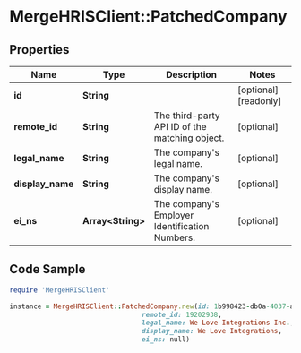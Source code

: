# MergeHRISClient::PatchedCompany

## Properties

Name | Type | Description | Notes
------------ | ------------- | ------------- | -------------
**id** | **String** |  | [optional] [readonly] 
**remote_id** | **String** | The third-party API ID of the matching object. | [optional] 
**legal_name** | **String** | The company&#39;s legal name. | [optional] 
**display_name** | **String** | The company&#39;s display name. | [optional] 
**ei_ns** | **Array&lt;String&gt;** | The company&#39;s Employer Identification Numbers. | [optional] 

## Code Sample

```ruby
require 'MergeHRISClient'

instance = MergeHRISClient::PatchedCompany.new(id: 1b998423-db0a-4037-a4cf-f79c60cb67b3,
                                 remote_id: 19202938,
                                 legal_name: We Love Integrations Inc.,
                                 display_name: We Love Integrations,
                                 ei_ns: null)
```


